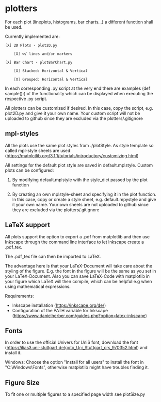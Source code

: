 # plotters

For each plot (lineplots, histograms, bar charts...) a different function shall be used.

Currently implemented are:

    [X] 2D Plots - plot2D.py

        [X] w/ lines and/or markers

    [X] Bar Chart - plotBarChart.py

        [X] Stacked: Horizontal & Vertical
    
        [X] Grouped: Horizontal & Vertical 

In each corresponding .py script at the very end there are examples (def sample():) of the functionality which can be displayed when executing the respective .py script.

All plotters can be customized if desired. In this case, copy the script, e.g. plot2D.py and give it your own name. Your custom script will not be uploaded to github since they are excluded via the plotters/.gitignore

## mpl-styles

All the plots use the same plot styles from ./plotStyle. As style template so called mpl-style sheets are used (https://matplotlib.org/3.1.1/tutorials/introductory/customizing.html)

All settings for the default plot style are saved in default.mplstyle. Custom plots can be configured:

1) By modifying default.mplstyle with the style_dict passed by the plot function 

2) By creating an own mplstyle-sheet and specifying it in the plot function. In this case, copy or create a style sheet, e.g. default.mpystyle and give it your own name. Your own sheets are not uploaded to github since they are excluded via the plotters/.gitignore

## LaTeX support

All plots support the option to export a .pdf from matplotlib and then use Inkscape through the command line interface to let Inkscape create a .pdf_tex.

The .pdf_tex file can then be imported to LaTeX. 

The advantage here is that your LaTeX-Document will take care about the styling of the figure. E.g. the font in the figure will be the same as you set in your LaTeX-Document. Also you can save LaTeX-Code with matplotlib in your figure which LaTeX will then compile, which can be helpful e.g when using mathematical expressions.

Requirements:
- Inkscape installation (https://inkscape.org/de/)
- Configuration of the PATH variable for Inkscape (https://www.danielherber.com/guides.php?option=latex-inkscape)

## Fonts

In order to use the official Univers for UniS font, download the font (https://ilias3.uni-stuttgart.de/goto_Uni_Stuttgart_crs_970352.html) and install it.

Windows: Choose the option "Install for all users" to install the font in "C:\Windows\Fonts", otherwise matplotlib might have troubles finding it.

## Figure Size

To fit one or multiple figures to a specified page width see plotSize.py
